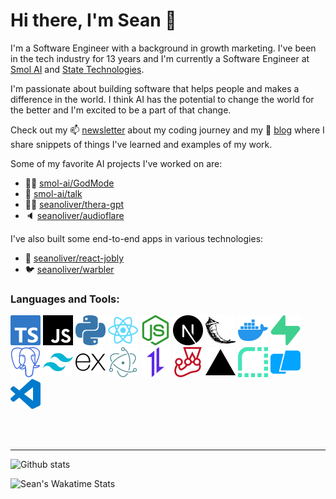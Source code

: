 # Hi there, I'm Sean 👋

I'm a Software Engineer with a background in growth marketing. I've been in the tech industry for 13 years and I'm currently a Software Engineer at [Smol AI](https://github.com/smol-ai/) and [State Technologies](https://www.state.co/).

I'm passionate about building software that helps people and makes a difference in the world. I think AI has the potential to change the world for the better and I'm excited to be a part of that change.

Check out my 📫 [newsletter](https://newsletter.seanoliver.dev/) about my coding journey and my 🤩 [blog](https://seanoliver.dev/) where I share snippets of things I've learned and examples of my work.

Some of my favorite AI projects I've worked on are:

- 👨‍💻 [smol-ai/GodMode](https://github.com/smol-ai/GodMode)
- 💬 [smol-ai/talk](https://github.com/smol-ai/talk)
- 🧘‍♂️ [seanoliver/thera-gpt](https://github.com/seanoliver/thera-gpt)
- 🔈 [seanoliver/audioflare](https://github.com/seanoliver/audioflare)

I've also built some end-to-end apps in various technologies:

- 💼 [seanoliver/react-jobly](https://github.com/seanoliver/react-jobly)
- 🐦 [seanoliver/warbler](https://github.com/seanoliver/warbler)

### Languages and Tools:

![TypeScript](/images/typescript.svg)
![JavaScript](/images/javascript.svg)
![Python](/images/python.svg)
![React](/images/react.svg)
![Node.js](/images/nodedotjs.svg)
![Next.js](/images/nextdotjs.svg)
![Flask](/images/flask.svg)
![Docker](/images/docker.svg)
![Supabase](/images/supabase.svg)
![PostgreSQL](/images/postgresql.svg)
![Tailwind CSS](/images/tailwindcss.svg)
![Express](/images/express.svg)
![Electron](/images/electron.svg)
![Axios](/images/axios.svg)
![Jest](/images/jest.svg)
![Vercel](/images/vercel.svg)
![Render](/images/render.svg)
![Warp](/images/warp.svg)
![VS Code](/images/visualstudiocode.svg)

<br />
<br />

---

![Github stats](https://github-readme-stats.vercel.app/api?username=seanoliver&show_icons=true&hide_rank=true)

![Sean's Wakatime Stats](https://github-readme-stats.vercel.app/api/wakatime?username=seanoliver)
